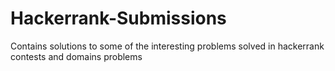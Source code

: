 # Hackerrank-Submissions
Contains solutions to some of the interesting problems solved in hackerrank contests and domains problems
